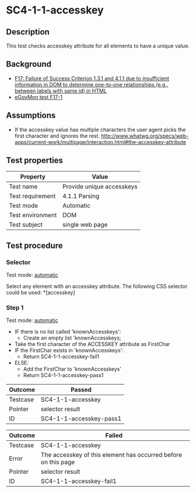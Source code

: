 # SC4-1-1-accesskey

## Description
This test checks accesskey attribute for all elements to have a unique value.


## Background
- [F17: Failure of Success Criterion 1.3.1 and 4.1.1 due to insufficient information in DOM to determine one-to-one relationships (e.g., between labels with same id) in HTML](http://www.w3.org/TR/2014/NOTE-WCAG20-TECHS-20140311/F17)
- [eGovMon test F17-1](http://wiki.egovmon.no/wiki/SC4.1.1#ID:_F17-1)


## Assumptions
- If the accesskey value has multiple characters the user agent picks the first character and ignores the rest. http://www.whatwg.org/specs/web-apps/current-work/multipage/interaction.html#the-accesskey-attribute


## Test properties
| Property          | Value
|-------------------|----
| Test name         | Provide unique accesskeys
| Test requirement  | 4.1.1 Parsing
| Test mode         | Automatic
| Test environment  | DOM
| Test subject      | single web page


## Test procedure

### Selector
Test mode: [automatic][earl:automatic]

Select any element with an accesskey attribute. The following CSS selector could be used: *[accesskey]

### Step 1
Test mode: [automatic][earl:automatic]

- IF there is no list called 'knownAccesskeys':
  -  Create an empty list 'knownAccesskeys;
- Take the first character of the ACCESSKEY attribute as FirstChar
- IF the FirstChar exists in 'knownAccesskeys':
  - Return SC4-1-1-accesskey-fail1
- ELSE:
  - Add the FirstChar to 'knownAccesskeys'
  - Return SC4-1-1-accesskey-pass1

| Outcome  | Passed
|----------|-----
| Testcase | SC4-1-1-accesskey
| Pointer  | selector result
| ID       | SC4-1-1-accesskey-pass1

| Outcome  | Failed
|----------|-----
| Testcase | SC4-1-1-accesskey
| Error    | The accesskey of this element has occurred before on this page
| Pointer  | selector result
| ID       | SC4-1-1-accesskey-fail1



[earl:automatic]: ../earl/automatic.md
[earl:semiauto]: ../earl/semiauto.md
[earl:manual]: ../earl/manual.md